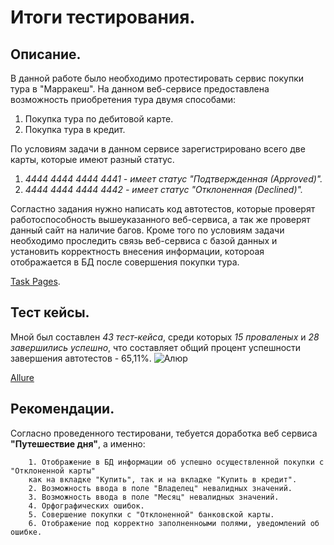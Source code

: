 # Итоги тестирования.

## Описание.
В данной работе было необходимо протестировать сервис покупки тура в "Марракеш". 
На данном веб-сервисе предоставлена возможность приобретения тура двумя способами: 

   1) Покупка тура по дебитовой карте.
   2) Покупка тура в кредит.
      
По условиям задачи в данном сервисе зарегистрировано всего две карты, которые имеют разный статус.

   1) *4444 4444 4444 4441 - имеет статус "Подтвержденная (Аpproved)".*
   2) *4444 4444 4444 4442 - имеет статус "Отклоненная (Declined)".*

Согластно задания нужно написать код автотестов, которые проверят работоспособность вышеуказанного веб-сервиса, 
а так же проверят данный сайт на наличие багов. Кроме того по условиям задачи необходимо проследить связь веб-сервиса 
с базой данных и установить корректность внесения информации, котороая отображается в БД после совершения покупки тура.

[Task Pages](https://github.com/netology-code/qa-diploma#readme).

## Тест кейсы.
Мной был составлен *43 тест-кейса*, среди которых *15 проваленых* и *28 завершились успешно*, 
что составляет общий процент успешности завершения автотестов - 65,11%. 
![Алюр](https://github.com/007Nick91/Diploma-Bondarenko/assets/125663805/e38f9a1d-aa78-48e6-aa29-7f26616f45d9)

[Allure]([http://localhost:63342/Diploma/build/reports/allure-report/allureReport/index.html?_ijt=a9iv392ijgibc5sodlesulk0ib&_ij_reload=RELOAD_ON_SAVE#](http://localhost:63342/Diploma/build/reports/allure-report/allureReport/index.html?_ijt=offdf32fhav4bleugmrjbcdt1l&_ij_reload=RELOAD_ON_SAVE))

## Рекомендации.
Согласно проведенного тестировани, тебуется доработка веб сервиса **"Путешествие дня"**, а именно: 


        1. Отображение в БД информации об успешно осуществленной покупки с "Отклоненной карты" 
        как на вкладке "Купить", так и на вкладке "Купить в кредит".
        2. Возможность ввода в поле "Владелец" невалидных значений.
        3. Возможность ввода в поле "Месяц" невалидных значений.
        4. Орфографических ошибок.
        5. Совершение покупки с "Отклоненной" банковской карты.
        6. Отображение под корректно заполненноыми полями, уведомлений об ошибке.
